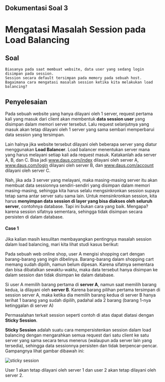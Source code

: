 ## Dokumentasi Soal 3
# Mengatasi Masalah Session pada Load Balancing

## Soal

```
Biasanya pada saat membuat website, data user yang sedang login disimpan pada session. 
Session secara default tersimpan pada memory pada sebuah host. 
Bagaimana cara mengatasi masalah session ketika kita melakukan load balancing?
```

## Penyelesaian

Pada sebuah website yang hanya dilayani oleh 1 server, request pertama kali yang masuk dari client akan membentuk **data session user** yang disimpan dalam memori server tersebut. Lalu request selanjutnya yang masuk akan tetap dilayani oleh 1 server yang sama sembari memperbarui data session yang tersimpan.

Lain halnya jika website tersebut dilayani oleh beberapa server yang diatur menggunakan **Load Balancer**. Load balancer menentukan server mana yang harus melayani setiap kali ada request masuk. Katakanlah ada server A, B, dan C. Bisa jadi www.daus.com/index dilayani oleh server A, www.daus.com/login dilayani oleh server B, dan www.daus.com/account dilayani oleh server C.

Nah, jika ada 3 server yang melayani, maka masing-masing server itu akan membuat data sessionnya sendiri-sendiri yang disimpan dalam memori masing-masing, sehingga kita harus selalu mengsinkronkan session supaya tetap sama antar server satu sama lain. Untuk mensinkronkan session, kita harus **menyimpan data session di layer yang bisa diakses oleh seluruh server**, contohnya database. Tapi ini bukan cara yang baik. Mengapa? karena session sifatnya sementara, sehingga tidak disimpan secara persisten di dalam database.

#### **Case 1**

Jika kalian masih kesulitan membayangkan pentingnya masalah session dalam load balancing, mari kita lihat studi kasus berikut:

Pada sebuah web online shop, user A mengisi shopping cart dengan barang-barang yang ingin dibelinya. Barang-barang dalam shopping cart memang sudah dipilih, namun belum dipesan. Karena sifatnya sementara dan bisa dibatalkan sewaktu-waktu, maka data tersebut hanya disimpan ke dalam session dan tidak disimpan ke dalam database.

Si user A memilih barang pertama di **server A**, namun saat memilih barang kedua, ia dilayani oleh **server B**. Karena barang pilihan pertama tersimpan di session server A, maka ketika dia memilih barang kedua di server B hanya terihat 1 barang yang sudah dipilih, padahal ada 2 barang (barang 1-nya ketinggalan di server A)


Permasalahan terkait session seperti contoh di atas dapat diatasi dengan **Sticky Session**.

**Sticky Session** adalah suatu cara mempersistenkan session dalam load balancing dengan mengarahkan semua request dari satu client ke satu server yang sama secara terus menerus (walaupun ada server lain yang tersedia), sehingga data sessionnya persisten dan tidak berpencar-pencar. Gampangnya lihat gambar dibawah ini:

![sticky session](https://wwwimages2.adobe.com/content/dam/acom/en/devnet/coldfusion/articles/clustering_cf8/1283240747221.jpg)

User 1 akan tetap dilayani oleh server 1 dan user 2 akan tetap dilayani oleh server 2.
